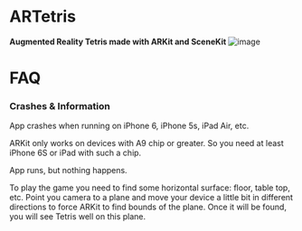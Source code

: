 # ARTetris

**Augmented Reality Tetris made with ARKit and SceneKit** ![image](https://user-images.githubusercontent.com/73394656/118303476-7e893900-b4b3-11eb-917e-0dc71cfec843.png)


# FAQ

### Crashes & Information

App crashes when running on iPhone 6, iPhone 5s, iPad Air, etc.

ARKit only works on devices with A9 chip or greater. So you need at least iPhone 6S or iPad with such a chip.

App runs, but nothing happens.

To play the game you need to find some horizontal surface: floor, table top, etc. Point you camera to a plane and move your device a little bit in different directions to force ARKit to find bounds of the plane. Once it will be found, you will see Tetris well on this plane.


